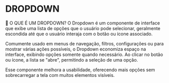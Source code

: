# DROPDOWN
📌 O QUE É UM DROPDOWN?
O Dropdown é um componente de interface que exibe uma lista de opções que o usuário pode selecionar, geralmente escondida até que o usuário interaja com o botão ou ícone associado.

Comumente usado em menus de navegação, filtros, configurações ou para mostrar várias ações possíveis, o Dropdown economiza espaço na interface, exibindo opções somente quando necessário. Ao clicar no botão ou ícone, a lista se "abre", permitindo a seleção de uma opção.

Esse componente melhora a usabilidade, oferecendo mais opções sem sobrecarregar a tela com muitos elementos visíveis.
